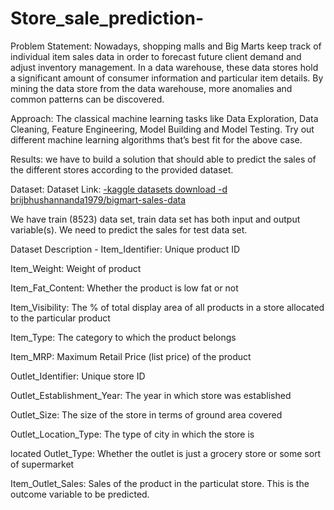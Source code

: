 # Store_sale_prediction-
Problem Statement:
Nowadays, shopping malls and Big Marts keep track of individual item sales data in 
order to forecast future client demand and adjust inventory management. In a data 
warehouse, these data stores hold a significant amount of consumer information and 
particular item details. By mining the data store from the data warehouse, more 
anomalies and common patterns can be discovered.

Approach: The classical machine learning tasks like Data Exploration, Data Cleaning, 
Feature Engineering, Model Building and Model Testing. Try out different machine 
learning algorithms that’s best fit for the above case.

Results: we have to build a solution that should able to predict the sales of the 
different stores  according to the provided dataset.

Dataset:
Dataset Link: [-kaggle datasets download -d brijbhushannanda1979/bigmart-sales-data](https://www.kaggle.com/datasets/brijbhushannanda1979/bigmart-sales-data)

We have train (8523) data set, train data set has both input and output variable(s). We need to predict the sales for test data set. 

Dataset Description -
Item_Identifier: Unique product ID

Item_Weight: Weight of product 

Item_Fat_Content: Whether the product is low fat or not

Item_Visibility: The % of total display area of all products in a store allocated to the particular product

Item_Type: The category to which the product belongs 

Item_MRP: Maximum Retail Price (list price) of the product

Outlet_Identifier: Unique store ID 

Outlet_Establishment_Year: The year in which store was established 

Outlet_Size: The size of the store in terms of ground area covered 

Outlet_Location_Type: The type of city in which the store is

located Outlet_Type: Whether the outlet is just a grocery store or some sort of supermarket 

Item_Outlet_Sales: Sales of the product in the particulat store. This is the outcome variable to be predicted.
